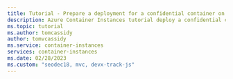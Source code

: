 ```yaml
---
title: Tutorial - Prepare a deployment for a confidential container on Azure Container Instances - Portal
description: Azure Container Instances tutorial deploy a confidential container 
ms.topic: tutorial
ms.author: tomcassidy
author: tomvcassidy
ms.service: container-instances
services: container-instances
ms.date: 02/28/2023
ms.custom: "seodec18, mvc, devx-track-js"
---
```


